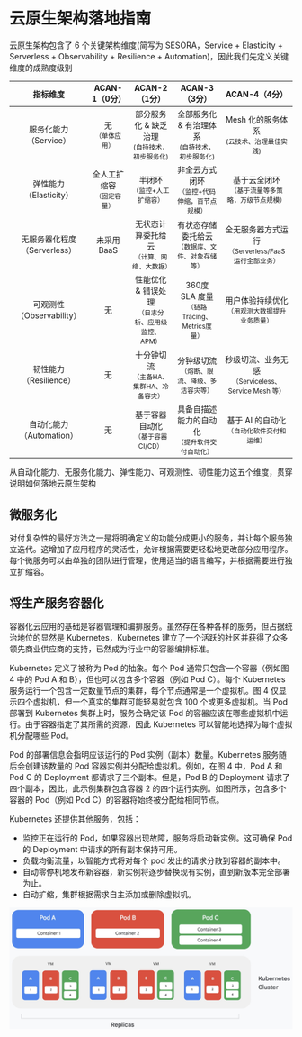# 云原生架构落地指南

云原生架构包含了 6 个关键架构维度(简写为 SESORA，Service + Elasticity + Serverless + Observability + Resilience + Automation)，因此我们先定义关键维度的成熟度级别

| 指标维度 | ACAN-1（0分） | ACAN-2（1分） | ACAN-3（3分） | ACAN-4（4分）|
| :---: | :---: | :---: |:---: |:---: |
| 服务化能力（Service） | 无 <br><small>（单体应用）</small>| 部分服务化 & 缺乏治理<br><small> (自持技术，初步服务化) </small> | 全部服务化 & 有治理体系 <br><small> (自持技术，初步服务化) </small> | Mesh 化的服务体系 <br><small> (云技术、治理最佳实践) </small> |
| 弹性能力（Elasticity） | 全人工扩缩容<br><small>（固定容量）</small> | 半闭环<br><small>（监控+人工扩缩容）</small> | 非全云方式闭环<br><small>（监控+代码伸缩，百节点规模）</small> | 基于云全闭环<br><small>（基于流量等多策略，万级节点规模）</small> |
| 无服务器化程度（Serverless） | 未采用 BaaS | 无状态计算委托给云<br><small>（计算、网络、大数据）</small> | 有状态存储委托给云<br><small>（数据库、文件、对象存储等）</small> | 全无服务器方式运行<br><small>（Serverless/FaaS 运行全部业务）</small> |
| 可观测性 （Observability）| 无 | 性能优化 & 错误处理 <br><small>（日志分析、应用级监控、APM）</small>| 360度 SLA 度量<br><small>（链路 Tracing、Metrics度量）</small> | 用户体验持续优化<br><small>（用观测大数据提升业务质量）</small> |
| 韧性能力 （Resilience）| 无 | 十分钟切流<br><small>（主备HA、集群HA、冷备容灾）</small> | 分钟级切流<br><small>（熔断、限流、降级、多活容灾等）</small> | 秒级切流、业务无感 <br><small>（Serviceless、Service Mesh 等）</small>|
| 自动化能力（Automation） | 无| 基于容器自动化 <br><small>（基于容器CI/CD）</small>| 具备自描述能力的自动化<br><small>（提升软件交付自动化）</small> | 基于 AI 的自动化<br><small>（自动化软件交付和运维）</small> |


从自动化能力、无服务化能力、弹性能力、可观测性、韧性能力这五个维度，贯穿说明如何落地云原生架构


## 微服务化


对付复杂性的最好方法之一是将明确定义的功能分成更小的服务，并让每个服务独立迭代。这增加了应用程序的灵活性，允许根据需要更轻松地更改部分应用程序。每个微服务可以由单独的团队进行管理，使用适当的语言编写，并根据需要进行独立扩缩容。


## 将生产服务容器化

容器化云应用的基础是容器管理和编排服务。虽然存在各种各样的服务，但占据统治地位的显然是 Kubernetes，Kubernetes 建立了一个活跃的社区并获得了众多领先商业供应商的支持，已然成为行业中的容器编排标准。

Kubernetes 定义了被称为 Pod 的抽象。每个 Pod 通常只包含一个容器（例如图 4 中的 Pod A 和 B），但也可以包含多个容器（例如 Pod C）。每个 Kubernetes 服务运行一个包含一定数量节点的集群，每个节点通常是一个虚拟机。图 4 仅显示四个虚拟机，但一个真实的集群可能轻易就包含 100 个或更多虚拟机。当 Pod 部署到 Kubernetes 集群上时，服务会确定该 Pod 的容器应该在哪些虚拟机中运行。由于容器指定了其所需的资源，因此 Kubernetes 可以智能地选择为每个虚拟机分配哪些 Pod。

Pod 的部署信息会指明应该运行的 Pod 实例（副本）数量。Kubernetes 服务随后会创建该数量的 Pod 容器实例并分配给虚拟机。例如，在图 4 中，Pod A 和 Pod C 的 Deployment 都请求了三个副本。但是，Pod B 的 Deployment 请求了四个副本，因此，此示例集群包含容器 2 的四个运行实例。如图所示，包含多个容器的 Pod（例如 Pod C）的容器将始终被分配给相同节点。

Kubernetes 还提供其他服务，包括：

- 监控正在运行的 Pod，如果容器出现故障，服务将启动新实例。这可确保 Pod 的 Deployment 中请求的所有副本保持可用。
- 负载均衡流量，以智能方式将对每个 pod 发出的请求分散到容器的副本中。
- 自动零停机地发布新容器，新实例将逐步替换现有实例，直到新版本完全部署为止。
- 自动扩缩，集群根据需求自主添加或删除虚拟机。


<div  align="center">
	<img src="../assets/kubernetes.png" width = "550"  align=center />
</div>